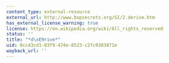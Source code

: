 ```yaml
---
content_type: external-resource
external_url: http://www.bopsecrets.org/SI/2.derive.htm
has_external_license_warning: true
license: https://en.wikipedia.org/wiki/All_rights_reserved
status: ''
title: "*d\xE9rive*"
uid: 0cc43cd1-03f9-474e-8523-c2fc0383871e
wayback_url: ''
---
```

